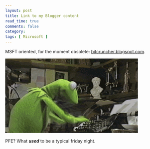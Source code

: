 ```yaml
---
layout: post
title: Link to my Blogger content
read_time: true  
comments: false
category:
tags: [ Microsoft ]
---
```


MSFT oriented, for the moment obsolete: [bitcruncher.blogspot.com](https://bitcruncher.blogspot.com).

![PFE? A typical friday night](/assets/kermit.gif)

PFE? What ***used*** to be a typical friday night.
